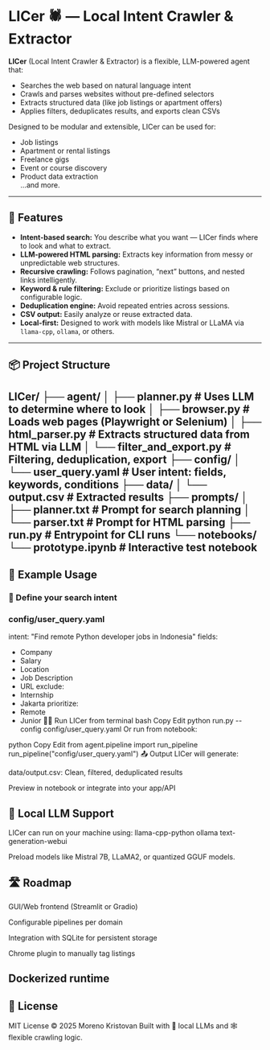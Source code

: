 # LICer 🕷️ — Local Intent Crawler & Extractor

**LICer** (Local Intent Crawler & Extractor) is a flexible, LLM-powered agent that:
- Searches the web based on natural language intent
- Crawls and parses websites without pre-defined selectors
- Extracts structured data (like job listings or apartment offers)
- Applies filters, deduplicates results, and exports clean CSVs

Designed to be modular and extensible, LICer can be used for:
- Job listings  
- Apartment or rental listings  
- Freelance gigs  
- Event or course discovery  
- Product data extraction  
…and more.

---

## 🔧 Features

- **Intent-based search:** You describe what you want — LICer finds where to look and what to extract.
- **LLM-powered HTML parsing:** Extracts key information from messy or unpredictable web structures.
- **Recursive crawling:** Follows pagination, “next” buttons, and nested links intelligently.
- **Keyword & rule filtering:** Exclude or prioritize listings based on configurable logic.
- **Deduplication engine:** Avoid repeated entries across sessions.
- **CSV output:** Easily analyze or reuse extracted data.
- **Local-first:** Designed to work with models like Mistral or LLaMA via `llama-cpp`, `ollama`, or others.

---

## 📦 Project Structure

LICer/
├── agent/
│ ├── planner.py # Uses LLM to determine where to look
│ ├── browser.py # Loads web pages (Playwright or Selenium)
│ ├── html_parser.py # Extracts structured data from HTML via LLM
│ └── filter_and_export.py # Filtering, deduplication, export
├── config/
│ └── user_query.yaml # User intent: fields, keywords, conditions
├── data/
│ └── output.csv # Extracted results
├── prompts/
│ ├── planner.txt # Prompt for search planning
│ └── parser.txt # Prompt for HTML parsing
├── run.py # Entrypoint for CLI runs
└── notebooks/
└── prototype.ipynb # Interactive test notebook
---

## 🚀 Example Usage

### 🧾 Define your search intent

### config/user_query.yaml
intent: "Find remote Python developer jobs in Indonesia"
fields:
  - Company
  - Salary
  - Location
  - Job Description
  - URL
exclude:
  - Internship
  - Jakarta
prioritize:
  - Remote
  - Junior
🕵️‍♂️ Run LICer from terminal
bash
Copy
Edit
python run.py --config config/user_query.yaml
Or run from notebook:

python
Copy
Edit
from agent.pipeline import run_pipeline
run_pipeline("config/user_query.yaml")
📤 Output
LICer will generate:

data/output.csv: Clean, filtered, deduplicated results

Preview in notebook or integrate into your app/API

## 🧠 Local LLM Support
LICer can run on your machine using:
llama-cpp-python
ollama
text-generation-webui

Preload models like Mistral 7B, LLaMA2, or quantized GGUF models.

## 🛣 Roadmap
 GUI/Web frontend (Streamlit or Gradio)

 Configurable pipelines per domain

 Integration with SQLite for persistent storage

 Chrome plugin to manually tag listings

 Dockerized runtime
---
## 📄 License
MIT License © 2025 Moreno Kristovan
Built with 🧠 local LLMs and 🕸️ flexible crawling logic.